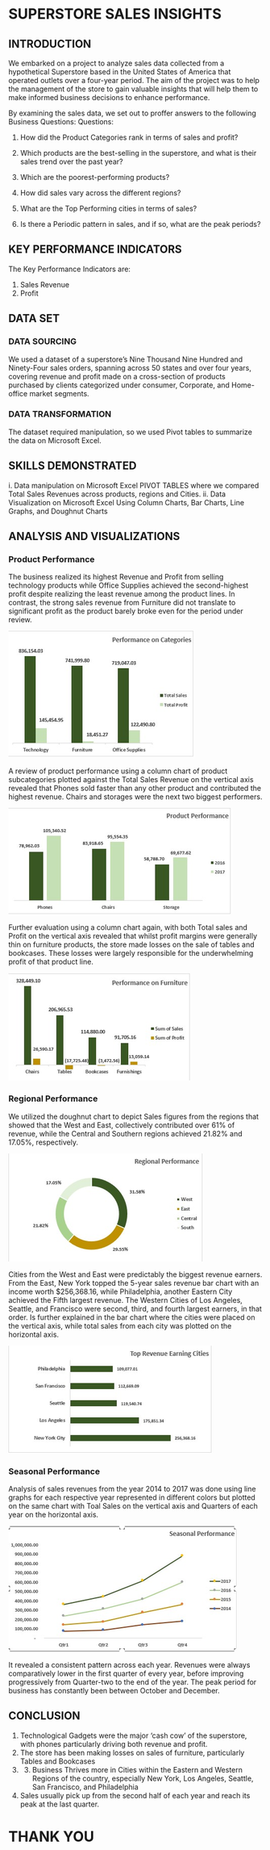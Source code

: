 # SUPERSTORE SALES INSIGHTS

## INTRODUCTION
We embarked on a project to analyze sales data collected from a hypothetical Superstore based in the United States of America that operated outlets over a four-year period. The aim of the project was to help the management of the store to gain valuable insights that will help them to make informed business decisions to enhance performance.

By examining the sales data, we set out to proffer answers to the following Business Questions:
Questions:

1.	How did the Product Categories rank in terms of sales and profit?

2.	Which products are the best-selling in the superstore, and what is their sales trend over the past year?

3.	Which are the poorest-performing products? 

4.	How did sales vary across the different regions?

5.	What are the Top Performing cities in terms of sales?

6.	Is there a Periodic pattern in sales, and if so, what are the peak periods?
   
## KEY PERFORMANCE INDICATORS
The Key Performance Indicators are:
1.	Sales Revenue
2.	Profit
   
## DATA SET

### DATA SOURCING
We used a dataset of a superstore’s Nine Thousand Nine Hundred and Ninety-Four sales orders, spanning across 50 states and over four years, covering revenue and profit made on a cross-section of products purchased by clients categorized under consumer, Corporate, and Home-office market segments. 

### DATA TRANSFORMATION
The dataset required manipulation, so we used Pivot tables to summarize the data on Microsoft Excel.

## SKILLS DEMONSTRATED
i.	Data manipulation on Microsoft Excel PIVOT TABLES where we compared Total Sales Revenues across products, regions and Cities. 
ii.	Data Visualization on Microsoft Excel Using Column Charts, Bar Charts, Line Graphs, and Doughnut Charts

## ANALYSIS AND VISUALIZATIONS

### Product Performance
The business realized its highest Revenue and Profit from selling technology products while Office Supplies achieved the second-highest profit despite realizing the least revenue among the product lines. In contrast, the strong sales revenue from Furniture did not translate to significant profit as the product barely broke even for the period under review. 

![](Performance_Categories.jpg)

A review of product performance using a column chart of product subcategories plotted against the Total Sales Revenue on the vertical axis revealed that Phones sold faster than any other product and contributed the highest revenue. Chairs and storages were the next two biggest performers.

![](Product_sales_2016_2017.jpg)

Further evaluation using a column chart again, with both Total sales and Profit on the vertical axis revealed that whilst profit margins were generally thin on furniture products, the store made losses on the sale of tables and bookcases. These losses were largely responsible for the underwhelming profit of that product line.

![](Furniture.jpg)

### Regional Performance
We utilized the doughnut chart to depict Sales figures from the regions that showed that the West and East, collectively contributed over 61% of revenue, while the Central and Southern regions achieved 21.82% and 17.05%, respectively.

![](Regional_performance.jpg)

Cities from the West and East were predictably the biggest revenue earners. From the East, New York topped the 5-year sales revenue bar chart with an income worth $256,368.16, while Philadelphia, another Eastern City achieved the Fifth largest revenue.  The Western Cities of Los Angeles, Seattle, and Francisco were second, third, and fourth largest earners, in that order. Is further explained in the bar chart where the cities were placed on the vertical axis, while total sales from each city was plotted on the horizontal axis.

![](Top_Cities.jpg)

### Seasonal Performance
Analysis of sales revenues from the year 2014 to 2017 was done using line graphs for each respective year represented in different colors but plotted on the same chart with Toal Sales on the vertical axis and Quarters of each year on the horizontal axis. 

![](Seasonal_Performance.jpg)

It revealed a consistent pattern across each year. Revenues were always comparatively lower in the first quarter of every year, before improving progressively from Quarter-two to the end of the year. The peak period for business has constantly been between October and December.

## CONCLUSION
1.	Technological Gadgets were the major ‘cash cow’ of the superstore, with phones particularly driving both revenue and profit.
2.	The store has been making losses on sales of furniture, particularly Tables and Bookcases
3.	3.	Business Thrives more in Cities within the Eastern and Western Regions of the country, especially New York, Los Angeles, Seattle, San Francisco, and Philadelphia
4.	Sales usually pick up from the second half of each year and reach its peak at the last quarter.

# THANK YOU

